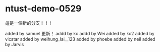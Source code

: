 # ntust-demo-0529
這是一個新的分支！！！



added by samuel 更新！
addd by kc
addd by Wei
added by kc2
added by vicstar
added by weihung_lai__123
added by phoebe
added by neil
added by Jarvis



